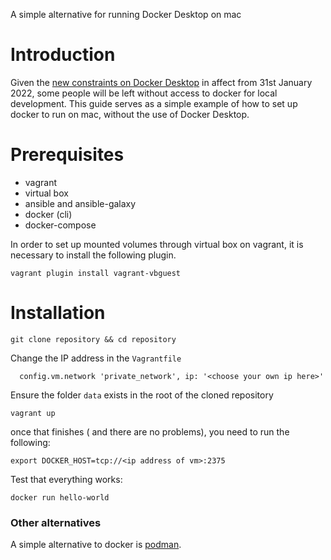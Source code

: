 A simple alternative for running Docker Desktop on mac

# Introduction
Given the [new constraints on Docker Desktop](https://www.docker.com/pricing/faq) in affect from 31st January 2022, some people will be left without access to docker for local development. 
This guide serves as a simple example of how to set up docker to run on mac, without the use of Docker Desktop. 

# Prerequisites
- vagrant
- virtual box
- ansible and ansible-galaxy
- docker  (cli)
- docker-compose

In order to set up mounted volumes through virtual box on vagrant, it is necessary to install the following plugin. 

```
vagrant plugin install vagrant-vbguest
```


# Installation 

```
git clone repository && cd repository
```

Change the IP address in the `Vagrantfile`

```
  config.vm.network 'private_network', ip: '<choose your own ip here>'
```

Ensure the folder `data` exists in the root of the cloned repository

```
vagrant up 
```

once that finishes ( and there are no problems), you need to run the following: 

```
export DOCKER_HOST=tcp://<ip address of vm>:2375
```

Test that everything works: 

```
docker run hello-world
```

### Other alternatives
A simple alternative to docker is [podman](https://podman.io). 
